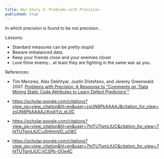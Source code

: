 ```yaml
---
title: War Story 3: Problems with Precision 
published: true
---
```


In which precision is found to be not precision..

Lessons:

- Standard measures can be pretty stupid
- Beware imbalanced data.
- Keep your friends close and your enemies closer
- Love thine enemy... at least they are fighting in the same war as you.

References:

- Tim Menzies, Alex Dekhtyar, Justin Distefano, and Jeremy Greenwald. 2007.
  [Problems with Precision: A Response to "Comments on 'Data 
   Mining Static Code Attributes to Learn Defect Predictors'"](http://menzies.us/pdf/07precision.pdf)

- https://scholar.google.com/citations?view_op=view_citation&hl=en&user=zsUN6PkAAAAJ&citation_for_view=zsUN6PkAAAAJ:KxdiYzj_eL0C
- https://scholar.google.com/citations?view_op=view_citation&hl=en&user=7htTUTgmLtUC&citation_for_view=7htTUTgmLtUC:u5HHmVD_uO8C
- https://scholar.google.com/citations?view_op=view_citation&hl=en&user=7htTUTgmLtUC&citation_for_view=7htTUTgmLtUC:IjCSPb-OGe4C
